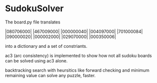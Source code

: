 # SudokuSolver

The board.py file translates 

  |080706000|
  |467009000|
  |000000040|
  |004097000|
  |701000084|
  |090000020|
  |000002000|
  |029070000|
  |000350006|
  
into a dictionary and a set of constriants.

ac3 (arc consistency) is implemented to show how not all sudoku boards can be solved using ac3 alone.

backtracking search with heursitics like forward checking and minimum remaining value can solve any puzzle, faster.
  
